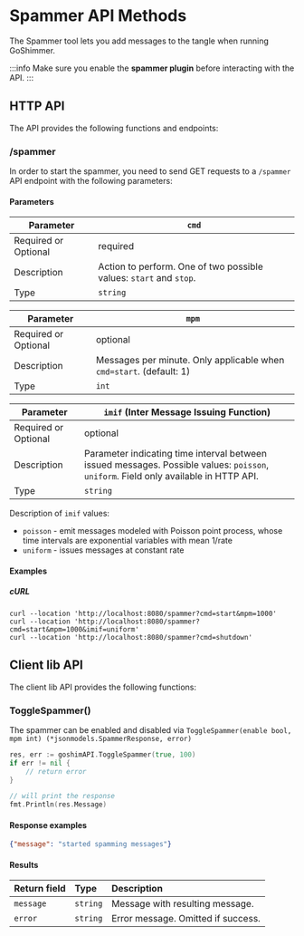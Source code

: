 # Spammer API Methods

The Spammer tool lets you add messages to the tangle when running GoShimmer.

:::info
Make sure you enable the **spammer plugin** before interacting with the API.
:::

## HTTP API

The API provides the following functions and endpoints:

###  /spammer

In order to start the spammer, you need to send GET requests to a `/spammer` API endpoint with the following parameters:

#### Parameters

| Parameter            | `cmd`      |
|--------------------------|----------------|
| Required or Optional | required       |
| Description          | Action to perform. One of two possible values: `start` and `stop`.   |
| Type                 | `string`         |



| Parameter            | `mpm`      |
|--------------------------|----------------|
| Required or Optional | optional       |
| Description          | Messages per minute. Only applicable when `cmd=start`. (default: 1)  |
| Type                 | `int`         |



| Parameter            | `imif` (Inter Message Issuing Function)     |
|--------------------------|----------------|
| Required or Optional | optional       |
| Description          | Parameter indicating time interval between issued messages. Possible values: `poisson`, `uniform`. Field only available in HTTP API. |
| Type                 | `string`         |


Description of `imif` values:

* `poisson` - emit messages modeled with Poisson point process, whose time intervals are exponential variables with mean 1/rate
* `uniform` - issues messages at constant rate 

#### Examples

##### cURL

```shell
curl --location 'http://localhost:8080/spammer?cmd=start&mpm=1000'
curl --location 'http://localhost:8080/spammer?cmd=start&mpm=1000&imif=uniform'
curl --location 'http://localhost:8080/spammer?cmd=shutdown'
```

## Client lib API

The client lib API provides the following functions:

### ToggleSpammer()

The spammer can be enabled and disabled via `ToggleSpammer(enable bool, mpm int) (*jsonmodels.SpammerResponse, error)`

```go
res, err := goshimAPI.ToggleSpammer(true, 100)
if err != nil {
    // return error
}

// will print the response
fmt.Println(res.Message)
```

#### Response examples

```json
{"message": "started spamming messages"}
```

#### Results

|Return field | Type | Description|
|:-----|:------|:------|
| `message`  | `string` | Message with resulting message. |
| `error` | `string` | Error message. Omitted if success.     |
